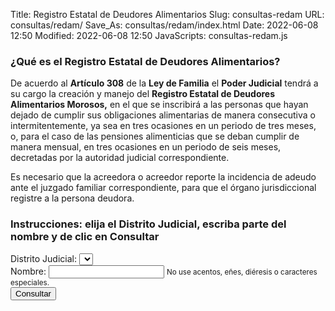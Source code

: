 Title: Registro Estatal de Deudores Alimentarios
Slug: consultas-redam
URL: consultas/redam/
Save_As: consultas/redam/index.html
Date: 2022-06-08 12:50
Modified: 2022-06-08 12:50
JavaScripts: consultas-redam.js


### ¿Qué es el Registro Estatal de Deudores Alimentarios?

De acuerdo al **Artículo 308** de la **Ley de Familia** el **Poder Judicial** tendrá a su cargo la creación y manejo del **Registro Estatal de Deudores Alimentarios Morosos,** en el que se inscribirá a las personas que hayan dejado de cumplir sus obligaciones alimentarias de manera consecutiva o intermitentemente, ya sea en tres ocasiones en un periodo de tres meses, o, para el caso de las pensiones alimenticias que se deban cumplir de manera mensual, en tres ocasiones en un periodo de seis meses, decretadas por la autoridad judicial correspondiente.

Es necesario que la acreedora o acreedor reporte la incidencia de adeudo ante el juzgado familiar correspondiente, para que el órgano jurisdiccional registre a la persona deudora.

### Instrucciones: elija el Distrito Judicial, escriba parte del nombre y de clic en Consultar

<div id="buscarDiv" class="card mb-2">
    <div class="card-body">
        <form id="buscarForm">
            <div class="form-group">
                <label for="distritoSelect">Distrito Judicial:</label>
                <select id="distritoSelect" class="form-control"></select>
            </div>
            <div class="form-group">
                <label for="nombreInput">Nombre:</label>
                <input id="nombreInput" type="text" class="form-control" aria-describedby="nombreInputHelp">
                <small id="nombreInputHelp" class="form-text text-muted">No use acentos, eñes, diéresis o caracteres especiales.</small>
            </div>
            <input id="consultarButton" class="btn btn-primary" type="submit" value="Consultar">
            <button id="cargandoButton" class="btn btn-primary" type="button" style="display: none;" disabled>
                <span class="spinner-border spinner-border-sm" role="status" aria-hidden="true"></span>
                Cargando...
            </button>
        </form>
    </div>
</div>
<div id="revisarParametros" class="card mb-2" style="display: none;">
    <div class="card-body">
        <div id="revisarParametrosAlert" class="alert alert-primary" role="alert"></div>
    </div>
</div>
<div id="sinResultados" class="card mb-2" style="display: none;">
    <div class="card-body">
        <div id="sinResultadosAlert" class="alert alert-warning" role="alert"></div>
    </div>
</div>
<div id="resultadosDiv" class="card mb-2" style="display: none;">
    <div class="card-body">
        <table id="resultadosDataTable" class="table" style="width: 100%;">
            <thead>
                <tr>
                    <th>ID</th>
                    <th>Distrito</th>
                    <th>Juzgado</th>
                    <th>Nombre</th>
                    <th>Expediente</th>
                    <th>Fecha</th>
                </tr>
            </thead>
        </table>
    </div>
</div>
